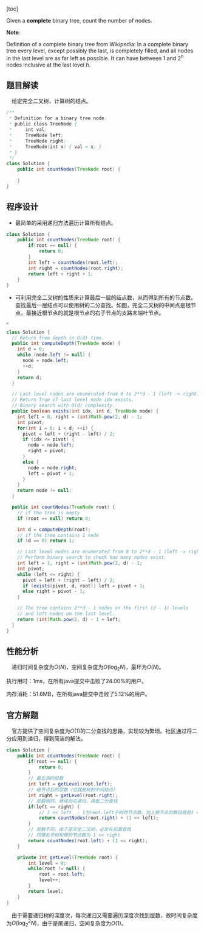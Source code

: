 [toc]

Given a **complete** binary tree, count the number of nodes.



**Note**:

Definition of a complete binary tree from Wikipedia:
In a complete binary tree every level, except possibly the last, is completely filled, and all nodes in the last level are as far left as possible. It can have between $1$ and $2^h$ nodes inclusive at the last level $h$.



## 题目解读

&emsp;给定完全二叉树，计算树的结点。

```java
/**
 * Definition for a binary tree node.
 * public class TreeNode {
 *     int val;
 *     TreeNode left;
 *     TreeNode right;
 *     TreeNode(int x) { val = x; }
 * }
 */
class Solution {
    public int countNodes(TreeNode root) {
        
    }
}
```

## 程序设计

* 最简单的采用递归方法遍历计算所有结点。

```java
class Solution {
    public int countNodes(TreeNode root) {
        if(root == null) {
            return 0;
        }
        int left = countNodes(root.left);
        int right = countNodes(root.right);
        return left + right + 1;
    }
}
```

* 可利用完全二叉树的性质来计算最后一层的结点数，从而得到所有的节点数。查找最后一层结点可以使用树的二分查找。如图，完全二叉树的中间点是根节点，最接近根节点的就是根节点的右子节点的支路末端叶节点。

<img src="../images/#222.jpeg" style="zoom: 40%;" />

```java
class Solution {
  // Return tree depth in O(d) time.
  public int computeDepth(TreeNode node) {
    int d = 0;
    while (node.left != null) {
      node = node.left;
      ++d;
    }
    return d;
  }

  // Last level nodes are enumerated from 0 to 2**d - 1 (left -> right).
  // Return True if last level node idx exists. 
  // Binary search with O(d) complexity.
  public boolean exists(int idx, int d, TreeNode node) {
    int left = 0, right = (int)Math.pow(2, d) - 1;
    int pivot;
    for(int i = 0; i < d; ++i) {
      pivot = left + (right - left) / 2;
      if (idx <= pivot) {
        node = node.left;
        right = pivot;
      }
      else {
        node = node.right;
        left = pivot + 1;
      }
    }
    return node != null;
  }

  public int countNodes(TreeNode root) {
    // if the tree is empty
    if (root == null) return 0;

    int d = computeDepth(root);
    // if the tree contains 1 node
    if (d == 0) return 1;

    // Last level nodes are enumerated from 0 to 2**d - 1 (left -> right).
    // Perform binary search to check how many nodes exist.
    int left = 1, right = (int)Math.pow(2, d) - 1;
    int pivot;
    while (left <= right) {
      pivot = left + (right - left) / 2;
      if (exists(pivot, d, root)) left = pivot + 1;
      else right = pivot - 1;
    }

    // The tree contains 2**d - 1 nodes on the first (d - 1) levels
    // and left nodes on the last level.
    return (int)Math.pow(2, d) - 1 + left;
  }
}
```

## 性能分析

&emsp;递归时间复杂度为$O(N)$，空间复杂度为$O(\log_2N)$，最坏为$O(N)$。

执行用时：1ms，在所有java提交中击败了24.00%的用户。

内存消耗：51.6MB，在所有java提交中击败了5.12%的用户。

## 官方解题

&emsp;官方提供了空间复杂度为$O(1)$的二分查找的思路，实现较为繁琐。社区通过将二分应用到递归，得到简洁的解法。

```java
class Solution {
    public int countNodes(TreeNode root) {
        if(root == null) {
            return 0;
        }
        // 最左测的层数
        int left = getLevel(root.left);
        // 根节点后的层数（也就是树的中间结点）
        int right = getLevel(root.right);
        // 层数相同，继续向右递归，再做二分查找
        if(left == right) {
            // 1 << left  - 1为root.left子树的节点数，加上根节点的数目就是1 << left
            return countNodes(root.right) + (1 << left);
        }
        // 层数不同，由于是完全二叉树，必定在前面查找
        // 同理右子树和根的节点数为 1 << right
        return countNodes(root.left) + (1 << right);
    }

    private int getLevel(TreeNode root) {
        int level = 0;
        while(root != null) {
            root = root.left;
            level++;
        }
        return level;
    }
}
```

&emsp;由于需要递归树的深度次，每次递归又需要遍历深度次找到层数，故时间复杂度为$O(\log_2^2N)$，由于是尾递归，空间复杂度为$O(1)$。
